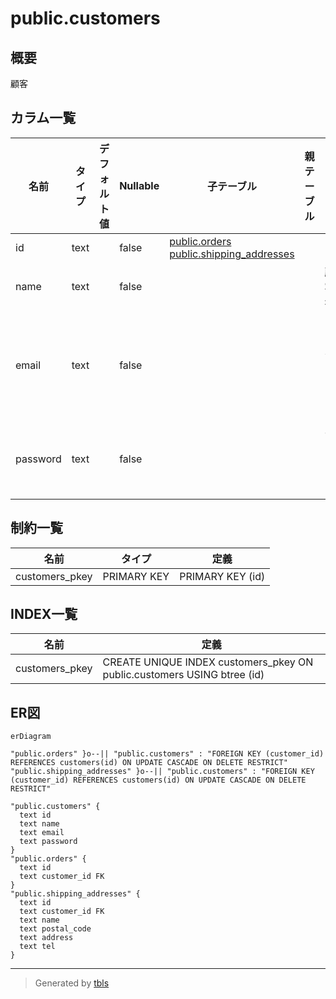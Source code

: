 # public.customers

## 概要

顧客

## カラム一覧

| 名前 | タイプ | デフォルト値 | Nullable | 子テーブル | 親テーブル | コメント |
| ---- | ------ | ------------ | -------- | ---------- | ---------- | -------- |
| id | text |  | false | [public.orders](public.orders.md) [public.shipping_addresses](public.shipping_addresses.md) |  |  |
| name | text |  | false |  |  | 顧客名 |
| email | text |  | false |  |  | メールアドレス |
| password | text |  | false |  |  | パスワード |

## 制約一覧

| 名前 | タイプ | 定義 |
| ---- | ---- | ---------- |
| customers_pkey | PRIMARY KEY | PRIMARY KEY (id) |

## INDEX一覧

| 名前 | 定義 |
| ---- | ---------- |
| customers_pkey | CREATE UNIQUE INDEX customers_pkey ON public.customers USING btree (id) |

## ER図

```mermaid
erDiagram

"public.orders" }o--|| "public.customers" : "FOREIGN KEY (customer_id) REFERENCES customers(id) ON UPDATE CASCADE ON DELETE RESTRICT"
"public.shipping_addresses" }o--|| "public.customers" : "FOREIGN KEY (customer_id) REFERENCES customers(id) ON UPDATE CASCADE ON DELETE RESTRICT"

"public.customers" {
  text id
  text name
  text email
  text password
}
"public.orders" {
  text id
  text customer_id FK
}
"public.shipping_addresses" {
  text id
  text customer_id FK
  text name
  text postal_code
  text address
  text tel
}
```

---

> Generated by [tbls](https://github.com/k1LoW/tbls)
